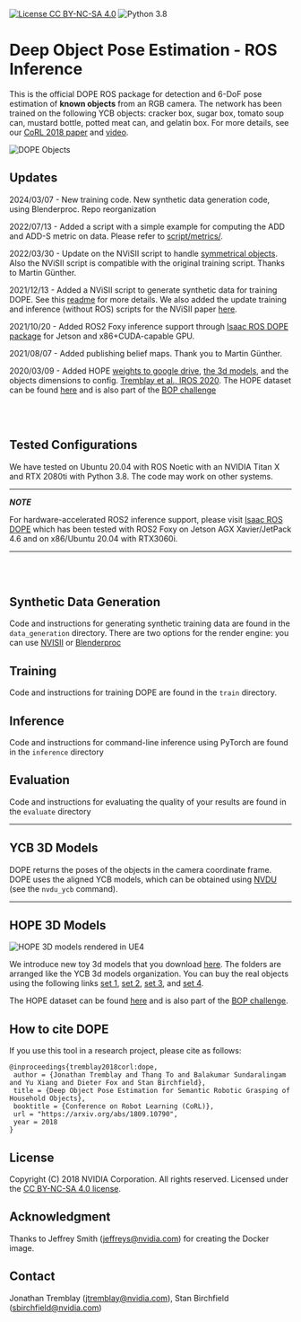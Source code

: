 [![License CC BY-NC-SA 4.0](https://img.shields.io/badge/License-CC%20BY--NC--SA%204.0-blue.svg)](https://creativecommons.org/licenses/by-nc-sa/4.0/legalcode)
![Python 3.8](https://img.shields.io/badge/python-3.8-blue.svg)
# Deep Object Pose Estimation - ROS Inference

This is the official DOPE ROS package for detection and 6-DoF pose estimation of **known objects** from an RGB camera.  The network has been trained on the following YCB objects:  cracker box, sugar box, tomato soup can, mustard bottle, potted meat can, and gelatin box.  For more details, see our [CoRL 2018 paper](https://arxiv.org/abs/1809.10790) and [video](https://youtu.be/yVGViBqWtBI).


![DOPE Objects](dope_objects.png)

## Updates

2024/03/07 - New training code. New synthetic data generation code, using Blenderproc. Repo reorganization

2022/07/13 - Added a script with a simple example for computing the ADD and ADD-S metric on data. Please refer to [script/metrics/](https://github.com/NVlabs/Deep_Object_Pose/tree/master/scripts/metrics). 

2022/03/30 - Update on the NViSII script to handle [symmetrical objects](https://github.com/NVlabs/Deep_Object_Pose/tree/master/scripts/nvisii_data_gen#handling-objects-with-symmetries).  Also the NViSII script is compatible with the original training script. Thanks to Martin Günther. 

2021/12/13 - Added a NViSII script to generate synthetic data for training DOPE. See this [readme](https://github.com/NVlabs/Deep_Object_Pose/tree/master/scripts/nvisii_data_gen) for more details. We also added the update training and inference (without ROS) scripts for the NViSII paper [here](https://github.com/NVlabs/Deep_Object_Pose/tree/master/scripts/train2). 

2021/10/20 - Added ROS2 Foxy inference support through [Isaac ROS DOPE package](https://github.com/NVIDIA-ISAAC-ROS/isaac_ros_pose_estimation) for Jetson and x86+CUDA-capable GPU.

2021/08/07 - Added publishing belief maps. Thank you to Martin Günther. 

2020/03/09 - Added HOPE [weights to google drive](https://drive.google.com/open?id=1DfoA3m_Bm0fW8tOWXGVxi4ETlLEAgmcg), [the 3d models](https://drive.google.com/drive/folders/1jiJS9KgcYAkfb8KJPp5MRlB0P11BStft), and the objects dimensions to config. [Tremblay et al., IROS 2020](https://arxiv.org/abs/2008.11822).  The HOPE dataset can be found [here](https://github.com/swtyree/hope-dataset/) and is also part of the [BOP challenge](https://bop.felk.cvut.cz/datasets/#HOPE)


<br>
<br>

## Tested Configurations

We have tested on Ubuntu 20.04 with ROS Noetic with an NVIDIA Titan X and RTX 2080ti with Python 3.8. The code may work on other systems.

---
***NOTE***

For hardware-accelerated ROS2 inference support, please visit [Isaac ROS DOPE](https://github.com/NVIDIA-ISAAC-ROS/isaac_ros_pose_estimation/tree/main/isaac_ros_dope) which has been tested with ROS2 Foxy on Jetson AGX Xavier/JetPack 4.6 and on x86/Ubuntu 20.04 with RTX3060i.

---
<br>
<br>

## Synthetic Data Generation
Code and instructions for generating synthetic training data are found in the `data_generation` directory. There are two options for the render engine: you can use [NVISII](https://github.com/owl-project/NVISII) or [Blenderproc](https://github.com/DLR-RM/BlenderProc)

## Training
Code and instructions for training DOPE are found in the `train` directory.

## Inference
Code and instructions for command-line inference using PyTorch are found in the `inference` directory

## Evaluation
Code and instructions for evaluating the quality of your results are found in the `evaluate` directory

---

## YCB 3D Models

DOPE returns the poses of the objects in the camera coordinate frame.  DOPE uses the aligned YCB models, which can be obtained using [NVDU](https://github.com/NVIDIA/Dataset_Utilities) (see the `nvdu_ycb` command).

---

## HOPE 3D Models

![HOPE 3D models rendered in UE4](https://i.imgur.com/V6wX64p.png)

We introduce new toy 3d models that you download [here](https://drive.google.com/drive/folders/1jiJS9KgcYAkfb8KJPp5MRlB0P11BStft). 
The folders are arranged like the YCB 3d models organization. 
You can buy the real objects using the following links 
[set 1](https://www.amazon.com/gp/product/B071ZMT9S2), 
[set 2](https://www.amazon.com/gp/product/B007EA6PKS), 
[set 3](https://www.amazon.com/gp/product/B00H4SKSPS), 
and 
[set 4](https://www.amazon.com/gp/product/B072M2PGX9). 

The HOPE dataset can be found [here](https://github.com/swtyree/hope-dataset/) and is also part of the [BOP challenge](https://bop.felk.cvut.cz/datasets/#HOPE).

## How to cite DOPE 

If you use this tool in a research project, please cite as follows:
```
@inproceedings{tremblay2018corl:dope,
 author = {Jonathan Tremblay and Thang To and Balakumar Sundaralingam and Yu Xiang and Dieter Fox and Stan Birchfield},
 title = {Deep Object Pose Estimation for Semantic Robotic Grasping of Household Objects},
 booktitle = {Conference on Robot Learning (CoRL)},
 url = "https://arxiv.org/abs/1809.10790",
 year = 2018
}
```

## License

Copyright (C) 2018 NVIDIA Corporation. All rights reserved. Licensed under the [CC BY-NC-SA 4.0 license](https://creativecommons.org/licenses/by-nc-sa/4.0/legalcode).


## Acknowledgment

Thanks to Jeffrey Smith (jeffreys@nvidia.com) for creating the Docker image.


## Contact

Jonathan Tremblay (jtremblay@nvidia.com), Stan Birchfield (sbirchfield@nvidia.com)
